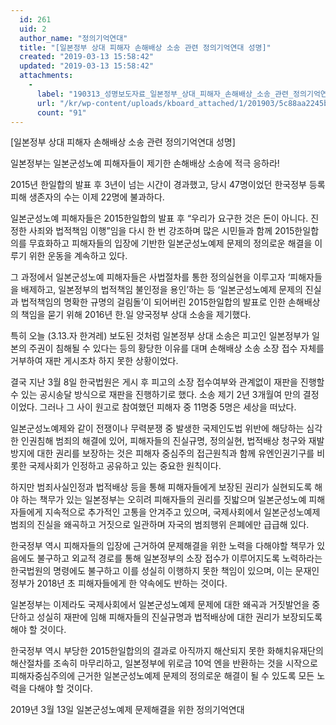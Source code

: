 ```yaml
---
  id: 261
  uid: 2
  author_name: "정의기억연대"
  title: "[일본정부 상대 피해자 손해배상 소송 관련 정의기억연대 성명]"
  created: "2019-03-13 15:58:42"
  updated: "2019-03-13 15:58:42"
  attachments: 
    - 
      label: "190313_성명보도자료_일본정부_상대_피해자_손해배상_소송_관련_정의기억연대_성명.hwp"
      url: "/kr/wp-content/uploads/kboard_attached/1/201903/5c88aa2245b607967915.hwp"
      count: "91"
---
```

\[일본정부 상대 피해자 손해배상 소송 관련 정의기억연대 성명\]

일본정부는 일본군성노예 피해자들이 제기한 손해배상 소송에 적극 응하라!

2015년 한일합의 발표 후 3년이 넘는 시간이 경과했고, 당시 47명이었던 한국정부 등록 피해 생존자의 수는 이제 22명에 불과하다. 

일본군성노예 피해자들은 2015한일합의 발표 후 “우리가 요구한 것은 돈이 아니다. 진정한 사죄와 법적책임 이행”임을 다시 한 번 강조하며 많은 시민들과 함께 2015한일합의를 무효화하고 피해자들의 입장에 기반한 일본군성노예제 문제의 정의로운 해결을 이루기 위한 운동을 계속하고 있다. 

그 과정에서 일본군성노예 피해자들은 사법절차를 통한 정의실현을 이루고자 ‘피해자들을 배제하고, 일본정부의 법적책임 불인정을 용인’하는 등 ‘일본군성노예제 문제의 진실과 법적책임의 명확한 규명의 걸림돌’이 되어버린 2015한일합의 발표로 인한 손해배상의 책임을 묻기 위해 2016년 한.일 양국정부 상대 소송을 제기했다. 

특히 오늘 (3.13.자 한겨레) 보도된 것처럼 일본정부 상대 소송은 피고인 일본정부가 일본의 주권이 침해될 수 있다는 등의 황당한 이유를 대며 손해배상 소송 소장 접수 자체를 거부하여 재판 게시조차 하지 못한 상황이었다. 

결국 지난 3월 8일 한국법원은 게시 후 피고의 소장 접수여부와 관계없이 재판을 진행할 수 있는 공시송달 방식으로 재판을 진행하기로 했다. 소송 제기 2년 3개월여 만의 결정이었다. 그러나 그 사이 원고로 참여했던 피해자 중 11명중 5명은 세상을 떠났다. 

일본군성노예제와 같이 전쟁이나 무력분쟁 중 발생한 국제인도법 위반에 해당하는 심각한 인권침해 범죄의 해결에 있어, 피해자들의 진실규명, 정의실현, 법적배상 청구와 재발방지에 대한 권리를 보장하는 것은 피해자 중심주의 접근원칙과 함께 유엔인권기구를 비롯한 국제사회가 인정하고 공유하고 있는 중요한 원칙이다. 

하지만 범죄사실인정과 법적배상 등을 통해 피해자들에게 보장된 권리가 실현되도록 해야 하는 책무가 있는 일본정부는 오히려 피해자들의 권리를 짓밟으며 일본군성노예 피해자들에게 지속적으로 추가적인 고통을 안겨주고 있으며, 국제사회에서 일본군성노예제 범죄의 진실을 왜곡하고 거짓으로 일관하며 자국의 범죄행위 은폐에만 급급해 있다. 

한국정부 역시 피해자들의 입장에 근거하여 문제해결을 위한 노력을 다해야할 책무가 있음에도 불구하고 외교적 경로를 통해 일본정부의 소장 접수가 이루어지도록 노력하라는 한국법원의 명령에도 불구하고 이를 성실히 이행하지 못한 책임이 있으며, 이는 문재인 정부가 2018년 초 피해자들에게 한 약속에도 반하는 것이다. 

일본정부는 이제라도 국제사회에서 일본군성노예제 문제에 대한 왜곡과 거짓발언을 중단하고 성실히 재판에 임해 피해자들의 진실규명과 법적배상에 대한 권리가 보장되도록 해야 할 것이다. 

한국정부 역시 부당한 2015한일합의의 결과로 아직까지 해산되지 못한 화해치유재단의 해산절차를 조속히 마무리하고, 일본정부에 위로금 10억 엔을 반환하는 것을 시작으로 피해자중심주의에 근거한 일본군성노예제 문제의 정의로운 해결이 될 수 있도록 모든 노력을 다해야 할 것이다. 

2019년 3월 13일 
일본군성노예제 문제해결을 위한 정의기억연대